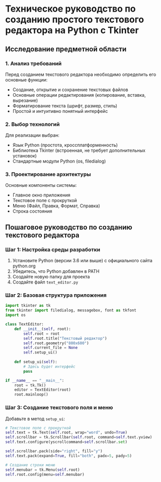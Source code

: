 # Техническое руководство по созданию простого текстового редактора на Python с Tkinter

## Исследование предметной области

### 1. Анализ требований
Перед созданием текстового редактора необходимо определить его основные функции:
- Создание, открытие и сохранение текстовых файлов
- Основные операции редактирования (копирование, вставка, вырезание)
- Форматирование текста (шрифт, размер, стиль)
- Простой и интуитивно понятный интерфейс

### 2. Выбор технологий
Для реализации выбран:
- Язык Python (простота, кроссплатформенность)
- Библиотека Tkinter (встроенная, не требует дополнительных установок)
- Стандартные модули Python (os, filedialog)

### 3. Проектирование архитектуры
Основные компоненты системы:
- Главное окно приложения
- Текстовое поле с прокруткой
- Меню (Файл, Правка, Формат, Справка)
- Строка состояния

## Пошаговое руководство по созданию текстового редактора

### Шаг 1: Настройка среды разработки
1. Установите Python (версии 3.6 или выше) с официального сайта python.org
2. Убедитесь, что Python добавлен в PATH
3. Создайте новую папку для проекта
4. Создайте файл `text_editor.py`

### Шаг 2: Базовая структура приложения
```python
import tkinter as tk
from tkinter import filedialog, messagebox, font as tkfont
import os

class TextEditor:
    def __init__(self, root):
        self.root = root
        self.root.title("Текстовый редактор")
        self.root.geometry("800x600")
        self.current_file = None
        self.setup_ui()
        
    def setup_ui(self):
        # Здесь будет интерфейс
        pass

if __name__ == "__main__":
    root = tk.Tk()
    editor = TextEditor(root)
    root.mainloop()
```
### Шаг 3: Создание текстового поля и меню

Добавьте в метод `setup_ui`:

```python
# Текстовое поле с прокруткой
self.text = tk.Text(self.root, wrap="word", undo=True)
self.scrollbar = tk.Scrollbar(self.root, command=self.text.yview)
self.text.configure(yscrollcommand=self.scrollbar.set)

self.scrollbar.pack(side="right", fill="y")
self.text.pack(expand=True, fill="both", padx=5, pady=5)

# Создание строки меню
self.menubar = tk.Menu(self.root)
self.root.config(menu=self.menubar)
```
